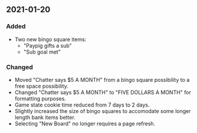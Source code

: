 ## 2021-01-20

### Added
- Two new bingo square items:
    - "Paypig gifts a sub"
    - "Sub goal met"

### Changed
- Moved "Chatter says $5 A MONTH" from a bingo square possibility to a free space possibility.
- Changed "Chatter says $5 A MONTH" to "FIVE DOLLARS A MONTH" for formatting purposes.
- Game state cookie time reduced from 7 days to 2 days.
- Slightly increased the size of bingo squares to accomodate some longer length bank items better.
- Selecting "New Board" no longer requires a page refresh.

